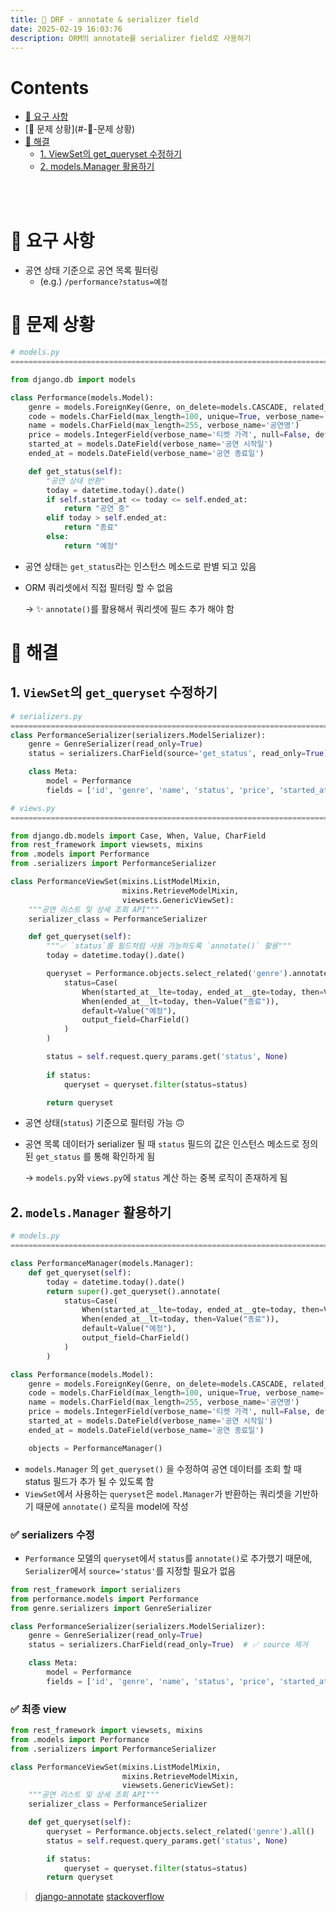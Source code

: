 ```yaml
---
title: 📌 DRF - annotate & serializer field
date: 2025-02-19 16:03:76
description: ORM의 annotate를 serializer field로 사용하기
---
```

# Contents
- [🔷 요구 사항](#-🔷-요구-사항)
- [🔷 문제 상황](#-🔷-문제 상황)
- [🔷 해결](#-🔷-해결)
  - [1. ViewSet의 get_queryset 수정하기](##-1.-ViewSet의-get_queryset-수정하기)
  - [2. models.Manager 활용하기](##-2.-models.Manager-활용하기)

<br>
<br>

# 🔷 요구 사항

- 공연 상태 기준으로 공연 목록 필터링
    - (e.g.) `/performance?status=예정`

# 🔷 문제 상황

```python
# models.py
============================================================================

from django.db import models

class Performance(models.Model):
    genre = models.ForeignKey(Genre, on_delete=models.CASCADE, related_name='performances', verbose_name='장르')
    code = models.CharField(max_length=100, unique=True, verbose_name='KOPIS 공연ID')
    name = models.CharField(max_length=255, verbose_name='공연명')
    price = models.IntegerField(verbose_name='티켓 가격', null=False, default=0)
    started_at = models.DateField(verbose_name='공연 시작일')
    ended_at = models.DateField(verbose_name='공연 종료일')

    def get_status(self):
        "공연 상태 반환"
        today = datetime.today().date()
        if self.started_at <= today <= self.ended_at:
            return "공연 중"
        elif today > self.ended_at:
            return "종료"
        else:
            return "예정"
```

- 공연 상태는 `get_status`라는 인스턴스 메소드로 판별 되고 있음
- ORM 쿼리셋에서 직접 필터링 할 수 없음
    
    → ✨ `annotate()`를 활용해서 쿼리셋에 필드 추가 해야 함
    

# 🔷 해결

## 1. `ViewSet`의 `get_queryset` 수정하기

```python
# serializers.py
============================================================================
class PerformanceSerializer(serializers.ModelSerializer):
    genre = GenreSerializer(read_only=True)
    status = serializers.CharField(source='get_status', read_only=True)

    class Meta:
        model = Performance
        fields = ['id', 'genre', 'name', 'status', 'price', 'started_at', 'ended_at']

# views.py
============================================================================

from django.db.models import Case, When, Value, CharField
from rest_framework import viewsets, mixins
from .models import Performance
from .serializers import PerformanceSerializer

class PerformanceViewSet(mixins.ListModelMixin,
                         mixins.RetrieveModelMixin,
                         viewsets.GenericViewSet):
    """공연 리스트 및 상세 조회 API"""
    serializer_class = PerformanceSerializer

    def get_queryset(self):
        """✅ `status`를 필드처럼 사용 가능하도록 `annotate()` 활용"""
        today = datetime.today().date()

        queryset = Performance.objects.select_related('genre').annotate(
            status=Case(
                When(started_at__lte=today, ended_at__gte=today, then=Value("공연 중")),
                When(ended_at__lt=today, then=Value("종료")),
                default=Value("예정"),
                output_field=CharField()
            )
        )

        status = self.request.query_params.get('status', None)
        
        if status:
            queryset = queryset.filter(status=status)

        return queryset
```

- 공연 상태(`status`) 기준으로 필터링 가능 🙃
- 공연 목록 데이터가 serializer 될 때 `status` 필드의 값은 인스턴스 메소드로 정의된 `get_status` 를 통해 확인하게 됨
    
    → `models.py`와 `views.py`에 `status` 계산 하는 중복 로직이 존재하게 됨
    

## 2. `models.Manager` 활용하기

```python
# models.py
============================================================================

class PerformanceManager(models.Manager):
    def get_queryset(self):
        today = datetime.today().date()
        return super().get_queryset().annotate(
            status=Case(
                When(started_at__lte=today, ended_at__gte=today, then=Value("공연 중")),
                When(ended_at__lt=today, then=Value("종료")),
                default=Value("예정"),
                output_field=CharField()
            )
        )

class Performance(models.Model):
    genre = models.ForeignKey(Genre, on_delete=models.CASCADE, related_name='performances', verbose_name='장르')
    code = models.CharField(max_length=100, unique=True, verbose_name='KOPIS 공연ID')
    name = models.CharField(max_length=255, verbose_name='공연명')
    price = models.IntegerField(verbose_name='티켓 가격', null=False, default=0)
    started_at = models.DateField(verbose_name='공연 시작일')
    ended_at = models.DateField(verbose_name='공연 종료일')

    objects = PerformanceManager()
```

- `models.Manager` 의 `get_queryset()` 을 수정하여 공연 데이터를 조회 할 때 status 필드가 추가 될 수 있도록 함
- `ViewSet`에서 사용하는 `queryset`은 `model.Manager`가 반환하는 쿼리셋을 기반하기 때문에 `annotate()` 로직을 model에 작성

### ✅ serializers 수정

- `Performance` 모델의 `queryset`에서 `status`를 `annotate()`로 추가했기 때문에, `Serializer`에서 `source='status'`를 지정할 필요가 없음

```python
from rest_framework import serializers
from performance.models import Performance
from genre.serializers import GenreSerializer

class PerformanceSerializer(serializers.ModelSerializer):
    genre = GenreSerializer(read_only=True)
    status = serializers.CharField(read_only=True)  # ✅ source 제거

    class Meta:
        model = Performance
        fields = ['id', 'genre', 'name', 'status', 'price', 'started_at', 'ended_at']

```

### ✅ 최종 view

```python
from rest_framework import viewsets, mixins
from .models import Performance
from .serializers import PerformanceSerializer

class PerformanceViewSet(mixins.ListModelMixin,
                         mixins.RetrieveModelMixin,
                         viewsets.GenericViewSet):
    """공연 리스트 및 상세 조회 API"""
    serializer_class = PerformanceSerializer

    def get_queryset(self):
        queryset = Performance.objects.select_related('genre').all()
        status = self.request.query_params.get('status', None)

        if status:
            queryset = queryset.filter(status=status)
        return queryset
```

> [django-annotate](https://docs.djangoproject.com/en/5.1/ref/models/querysets/#annotate)
> [stackoverflow](https://stackoverflow.com/questions/56909019/annotations-in-django-with-model-managers)